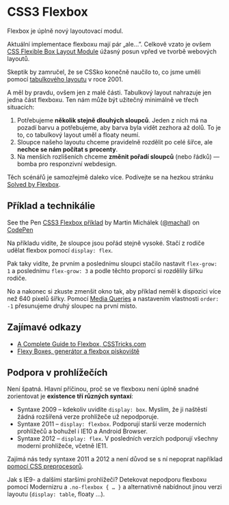 CSS3 Flexbox
============

Flexbox je úplně nový layoutovací modul.

Aktuální implementace flexboxu mají pár „ale…”. Celkově vzato je ovšem [CSS Flexible Box Layout Module](http://www.w3.org/TR/css3-flexbox/) úžasný posun vpřed ve tvorbě webových layoutů.

Skeptik by zamručel, že se CSSko konečně naučilo to, co jsme uměli pomocí [tabulkového layoutu](http://www.jakpsatweb.cz/tabulky-design.html) v roce 2001.

A měl by pravdu, ovšem jen z malé části. Tabulkový layout nahrazuje jen jedna část flexboxu. Ten nám může být užitečný minimálně ve třech situacích:

1. Potřebujeme **několik stejně dlouhých sloupců**. Jeden z nich má na pozadí barvu a potřebujeme, aby barva byla vidět zezhora až dolů. To je to, co tabulkový layout uměl a floaty neumí.
2. Sloupce našeho layoutu chceme pravidelně rozdělit po celé šířce, ale **nechce se nám počítat s procenty**.
3. Na menších rozlišeních chceme **změnit pořadí sloupců** (nebo řádků) — bomba pro responzivní webdesign.

Těch scénářů je samozřejmě daleko více. Podívejte se na hezkou stránku [Solved by Flexbox](http://philipwalton.github.io/solved-by-flexbox/).


Příklad a technikálie
---------------------

<p data-height="158" data-theme-id="502" data-slug-hash="LhGuD" data-user="machal" data-default-tab="result" class='codepen'>See the Pen <a href='http://codepen.io/machal/pen/LhGuD'>CSS3 Flexbox příklad</a> by Martin Michálek (<a href='http://codepen.io/machal'>@machal</a>) on <a href='http://codepen.io'>CodePen</a></p>
<script async src="http://codepen.io/assets/embed/ei.js"></script>

Na příkladu vidíte, že sloupce jsou pořád stejně vysoké. Stačí z rodiče udělat flexbox pomocí `display: flex`.

Pak taky vidíte, že prvním a poslednímu sloupci stačilo nastavit `flex-grow: 1` a poslednímu `flex-grow: 3` a podle těchto proporcí si rozdělily šířku rodiče.

No a nakonec si zkuste zmenšit okno tak, aby příklad neměl k dispozici více než 640 pixelů šířky. Pomocí [Media Queries](css3-media-queries.md) a nastavením vlastnosti `order: -1` přesunujeme druhý sloupec na první místo.


Zajímavé odkazy
---------------

- [A Complete Guide to Flexbox, CSSTricks.com](http://css-tricks.com/snippets/css/a-guide-to-flexbox/)
- [Flexy Boxes, generátor a flexbox pískoviště](http://the-echoplex.net/flexyboxes/)


Podpora v prohlížečích
----------------------

Není špatná. Hlavní příčinou, proč se ve flexboxu není úplně snadné zorientovat je **existence tří různých syntaxí**:

* Syntaxe 2009 – kdekoliv uvidíte `display: box`. Myslím, že ji naštěstí žádná rozšířená verze prohlížeče už nepodporuje.
* Syntaxe 2011 – `display: flexbox`. Podporují starší verze moderních prohlížečů a bohužel i IE10 a Android Browser.
* Syntaxe 2012 – `display: flex`. V posledních verzích podporují všechny moderní prohlížeče, včetně IE11.

Zajímá nás tedy syntaxe 2011 a 2012 a není důvod se s ní nepoprat například [pomocí CSS preprocesorů](http://css-tricks.com/using-flexbox/).

Jak s IE9- a dalšími staršími prohlížeči? Detekovat nepodporu flexboxu pomocí Modernizru a `.no-flexbox { … }` a alternativně nabídnout jinou verzi layoutu (`display: table`, floaty …).




